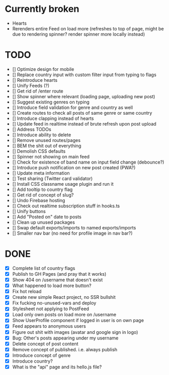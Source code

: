 # Currently broken

- Hearts
- Rerenders entire Feed on load more (refreshes to top of page, might be due to rendering spinner? render spinner more locally instead)

# TODO

- [] Optimize design for mobile
- [] Replace country input with custom filter input from typing to flags
- [] Reintroduce hearts
- [] Unify Feeds (?)
- [] Get rid of /enter route
- [] Show spinner where relevant (loading page, uploading new post)
- [] Suggest existing genres on typing
- [] Introduce field validation for genre and country as well
- [] Create routes to check all posts of same genre or same country
- [] Introduce clapping instead of hearts
- [] Update feed in realtime instead of brute refresh upon post upload
- [] Address TODOs
- [] Introduce ability to delete
- [] Remove unused routes/pages
- [] BEM the shit out of everything
- [] Demolish CSS defaults
- [] Spinner not showing on main feed
- [] Check for existence of band name on input field change (debounce?)
- [] Introduce push notification on new post created (PWA?)
- [] Update meta information
- [] Test sharing (Twitter card validator)
- [] Install CSS classname usage plugin and run it
- [] Add tooltip to country flag
- [] Get rid of concept of slug?
- [] Undo Firebase hosting
- [] Check out realtime subscription stuff in hooks.ts
- [] Unify buttons
- [] Add "Posted on" date to posts
- [] Clean up unused packages
- [] Swap default exports/imports to named exports/imports
- [] Smaller nav bar (no need for profile image in nav bar?)

# DONE

- [x] Complete list of country flags
- [x] Publish to GH Pages (and pray that it works)
- [x] Show 404 on /username that doesn't exist
- [x] What happened to load more button?
- [x] Fix hot reload
- [x] Create new simple React project, no SSR bullshit
- [x] Fix fucking no-unused-vars and deploy
- [x] Stylesheet not applying to PostFeed
- [x] Load only own posts on load more on /username
- [x] Show UserProfile component if logged in user is on own page
- [x] Feed appears to anonymous users
- [x] Figure out shit with images (avatar and google sign in logo)
- [x] Bug: Other's posts appearing under my username
- [x] Delete concept of post content
- [x] Remove concept of published. i.e. always publish
- [x] Introduce concept of genre
- [x] Introduce country?
- [x] What is the "api" page and its hello.js file?
